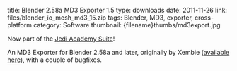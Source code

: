 title: Blender 2.58a MD3 Exporter 1.5
type: downloads
date: 2011-11-26
link: files/blender_io_mesh_md3_15.zip
tags: Blender, MD3, exporter, cross-platform
category: Software
thumbnail: {filename}thumbs/md3export.jpg

Now part of the [Jedi Academy Suite]({filename}blendersuite.md)!

An MD3 Exporter for Blender 2.58a and later, originally by Xembie ([available here](http://xembie.com/2010/md3-exporter/)), with a couple of bugfixes.
